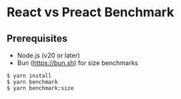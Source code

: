 # React vs Preact Benchmark

## Prerequisites

- Node.js (v20 or later)
- Bun (https://bun.sh) for size benchmarks

```
$ yarn install
$ yarn benchmark
$ yarn benchmark:size
```

